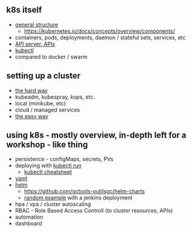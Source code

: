 ## k8s itself
 * [general structure](https://kubernetes.io/images/blog/2018-06-05-11-ways-not-to-get-hacked/kubernetes-control-plane.png)
   * https://kubernetes.io/docs/concepts/overview/components/
 * containers, pods, deployments, daemon / stateful sets, services, etc
 * [API server, APIs](https://kubernetes.io/docs/reference/using-api/api-overview/)
 * [kubectl](https://kubernetes.io/docs/reference/kubectl/kubectl/)
 * compared to docker / swarm

## setting up a cluster
 * [the hard way](https://github.com/kelseyhightower/kubernetes-the-hard-way)
 * kubeadm, kubespray, kops, etc.
 * local (minikube, etc)
 * cloud / managed services
 * [the easy way](https://www.youtube.com/watch?v=kOa_llowQ1c)

## using k8s - mostly overview, in-depth left for a workshop - like thing
 * persistence - configMaps, secrets, PVs
 * deploying with [kubectl run](https://kubernetes.io/docs/reference/kubectl/docker-cli-to-kubectl/)
   * [kubectl cheatsheet](https://kubernetes.io/docs/reference/kubectl/cheatsheet/)
 * [yaml](https://github.com/gctools-outilsgc/Kubernetes-config)
 * [helm](https://github.com/helm/charts/tree/master/stable)
   * https://github.com/gctools-outilsgc/helm-charts
   * [random example](https://asciinema.org/a/163484) with a jenkins deployment
 * hpa / vpa / cluster autoscaling
 * RBAC - Role Based Access Controll (to cluster resources, APIs)
 * automation
 * dashboard
